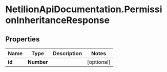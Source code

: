 # NetilionApiDocumentation.PermissionInheritanceResponse

## Properties
Name | Type | Description | Notes
------------ | ------------- | ------------- | -------------
**id** | **Number** |  | [optional] 
